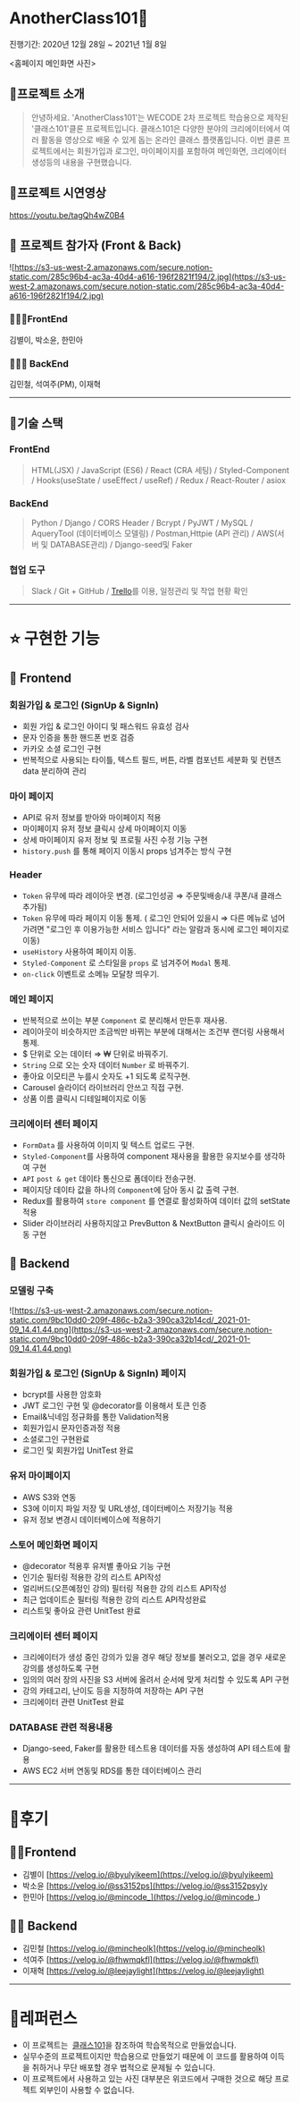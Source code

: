 # **AnotherClass101🌷** #

진행기간: 2020년 12월 28일 ~ 2021년 1월 8일

<홈페이지 메인화면 사진>

## 🌷**프로젝트 소개**

> 안녕하세요. 'AnotherClass101'는 WECODE 2차 프로젝트 학습용으로 제작된 '클래스101'클론 프로젝트입니다. 클래스101은 다양한 분야의 크리에이터에서 여러 활동을 영상으로 배울 수 있게 돕는 온라인 클래스 플랫폼입니다. 이번 클론 프로젝트에서는 회원가입과 로그인, 마이페이지를 포함하여 메인화면, 크리에이터 생성등의 내용을 구현했습니다.

## 🌷**프로젝트 시연영상**
https://youtu.be/tagQh4wZ0B4

## 🌷 프로젝트 참가자 (Front & Back)

![https://s3-us-west-2.amazonaws.com/secure.notion-static.com/285c96b4-ac3a-40d4-a616-196f2821f194/2.jpg](https://s3-us-west-2.amazonaws.com/secure.notion-static.com/285c96b4-ac3a-40d4-a616-196f2821f194/2.jpg)

### **👩‍👧‍👧FrontEnd**

김별이, 박소윤, 한민아

### 👩‍👦‍👦 **BackEnd**

김민철, 석여주(PM), 이재혁

---

## 🌷**기술 스택**

### **FrontEnd**

> HTML(JSX) / JavaScript (ES6) / React (CRA 세팅) / Styled-Component / Hooks(useState / useEffect / useRef) / Redux / React-Router / asiox

### **BackEnd**

> Python / Django / CORS Header / Bcrypt / PyJWT / MySQL / AqueryTool (데이터베이스 모델링) / Postman,Httpie (API 관리) / AWS(서버 및 DATABASE관리) / Django-seed및 Faker

### **협업 도구**

> Slack / Git + GitHub / [Trello](https://trello.com/b/9SEvYOoX/anotherclass101)를 이용, 일정관리 및 작업 현황 확인

---

# **⭐️ 구현한 기능**

## **🌱 Frontend**

### **회원가입 & 로그인 (SignUp & SignIn)**

- 회원 가입 & 로그인 아이디 및 패스워드 유효성 검사
- 문자 인증을 통한 핸드폰 번호 검증
- 카카오 소셜 로그인 구현
- 반복적으로 사용되는 타이틀, 텍스트 필드, 버튼, 라벨 컴포넌트 세분화 및 컨텐츠 data 분리하여 관리

### 마이 페이지

- API로 유저 정보를 받아와 마이페이지 적용
- 마이페이지 유저 정보 클릭시 상세 마이페이지 이동
- 상세 마이페이지 유저 정보 및 프로필 사진 수정 기능 구현
- `history.push` 를 통해 페이지 이동시 props 넘겨주는 방식 구현

### Header

- `Token` 유무에 따라 레이아웃 변경. (로그인성공 ⇒ 주문및배송/내 쿠폰/내 클래스 추가됨)
- `Token` 유무에 따라 페이지 이동 통제.
( 로그인 안되어 있을시 ⇒ 다른 메뉴로  넘어가려면 "로그인 후 이용가능한 서비스 입니다" 라는 알람과 동시에 로그인 페이지로 이동)
- `useHistory`  사용하여 페이지 이동.
- `Styled-Component` 로 스타일을 `props`  로 넘겨주어 `Modal`  통제.
- `on-click` 이벤트로 소메뉴 모달창 띄우기.

### 메인 **페이지**

- 반복적으로 쓰이는 부분 `Component` 로 분리해서 만든후 재사용.
- 레이아웃이 비슷하지만 조금씩만 바뀌는 부분에 대해서는 조건부 랜더링 사용해서 통제.
- $ 단위로 오는 데이터 ⇒ ₩ 단위로 바꿔주기.
- `String`  으로 오는 숫자 데이터 `Number` 로 바꿔주기.
- 좋아요 이모티콘 누를시 숫자도 +1 되도록 로직구현.
- Carousel 슬라이더 라이브러리 안쓰고 직접 구현.
- 상품 이름 클릭시 디테일페이지로 이동

### 크리에이터 센터 페이지

- `FormData` 를 사용하여 이미지 및 텍스트 업로드 구현.
- `Styled-Component`를 사용하여 component 재사용을 활용한
유지보수를 생각하여 구현
- `API` `post & get` 데이타 통신으로 폼데이타 전송구현.
- 페이지당 데이타 값을 하나의 `Component`에 담아 동시 값 출력 구현.
- Redux를 활용하여 `store component` 를 연결로 활성화하여 데이터 값의 setState적용
- Slider 라이브러리 사용하지않고 PrevButton & NextButton 클릭시 슬라이드 이동 구현

## **🌱 Backend**

### **모델링 구축**

![https://s3-us-west-2.amazonaws.com/secure.notion-static.com/9bc10dd0-209f-486c-b2a3-390ca32b14cd/_2021-01-09_14.41.44.png](https://s3-us-west-2.amazonaws.com/secure.notion-static.com/9bc10dd0-209f-486c-b2a3-390ca32b14cd/_2021-01-09_14.41.44.png)

### **회원가입 & 로그인 (SignUp & SignIn) 페이지**

- bcrypt를 사용한 암호화
- JWT 로그인 구현 및 @decorator를 이용해서 토큰 인증
- Email&닉네임 정규화를 통한 Validation적용
- 회원가입시 문자인증과정 적용
- 소셜로그인 구현완료
- 로그인 및 회원가입 UnitTest 완료

### 유저 마이페이지

- AWS S3와 연동
- S3에 이미지 파일 저장 및 URL생성, 데이터베이스 저장기능 적용
- 유저 정보 변경시 데이터베이스에 적용하기

### **스토어 메인화면 페이지**

- @decorator 적용후 유저별 좋아요 기능 구현
- 인기순 필터링 적용한 강의 리스트 API작성
- 얼리버드(오픈예정인 강의) 필터링 적용한 강의 리스트 API작성
- 최근 업데이트순 필터링 적용한 강의 리스트 API작성완료
- 리스트및 좋아요 관련 UnitTest 완료

### 크리에이터 센터 페이지

- 크리에이터가 생성 중인 강의가 있을 경우 해당 정보를 불러오고, 없을 경우 새로운 강의를 생성하도록 구현
- 임의의 여러 장의 사진을 S3 서버에 올려서 순서에 맞게 처리할 수 있도록 API 구현
- 강의 카테고리, 난이도 등을 지정하여 저장하는 API 구현
- 크리에이터 관련 UnitTest 완료

### DATABASE 관련 적용내용

- Django-seed, Faker를 활용한 테스트용 데이터를 자동 생성하여 API 테스트에 활용
- AWS EC2 서버 연동및 RDS를 통한 데이터베이스 관리

---

# 🌷**후기**

## **👩‍💻Frontend**

- 김별이 [https://velog.io/@byulyikeem](https://velog.io/@byulyikeem)
- 박소윤 [https://velog.io/@ss3152ps](https://velog.io/@ss3152psy)y
- 한민아 [https://velog.io/@mincode_](https://velog.io/@mincode_)

## **🧑‍💻 Backend**

- 김민철 [https://velog.io/@mincheolk](https://velog.io/@mincheolk)
- 석여주 [https://velog.io/@fhwmqkfl](https://velog.io/@fhwmqkfl)
- 이재혁 [https://velog.io/@leejaylight](https://velog.io/@leejaylight)

---

# 🌷**레퍼런스**

- 이 프로젝트는  [클래스101](https://class101.net/)을 참조하여 학습목적으로 만들었습니다.
- 실무수준의 프로젝트이지만 학습용으로 만들었기 때문에 이 코드를 활용하여 이득을 취하거나 무단 배포할 경우 법적으로 문제될 수 있습니다.
- 이 프로젝트에서 사용하고 있는 사진 대부분은 위코드에서 구매한 것으로 해당 프로젝트 외부인이 사용할 수 없습니다.
